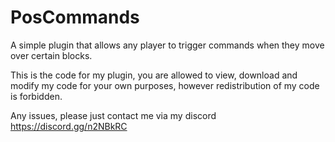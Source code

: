 # PosCommands
A simple plugin that allows any player to trigger commands when they move over certain blocks.

This is the code for my plugin, you are allowed to view, download and modify my code for your own purposes, however redistribution of my code is forbidden.

Any issues, please just contact me via my discord https://discord.gg/n2NBkRC
